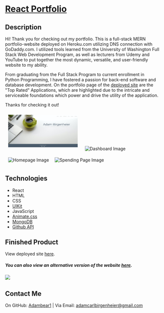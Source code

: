 # [React Portfolio](http://jpreston-alt.github.io/react-portfolio)

## Description

Hi! Thank you for checking out my portfolio. This is a full-stack MERN portfolio-website deployed on Heroku.com utilizing DNS connection with GoDaddy.com. I utilized tools learned from the University of Washington Full Stack Web Development Program, as well as lecturers from Udemy and YouTube to put together the most dynamic, versatile, and user-friendly website to my ability.

From graduating from the Full Stack Program to current enrollment in Python Programming, I have fostered a passion for back-end software and database development. On the portfolio page of the [deployed site](http://adambirgenheier.com) are the "Top Rated" Applications, which are highlighted due to the intricate and serviceable foundations which power and drive the utility of the application.

Thanks for checking it out!

<p float="left">
<img src="./client/public/1.png" alt="Login Page Image" width="45%" style="margin: 10px;"/>
<img src="./client/public/images/about.png" alt="Dashboard Image" width="45%" style="margin: 10px;"/><br>
<img src="./client/public/images/portfolio.png" alt="Homepage Image" width="45%" style="margin: 10px;"/>
<img src="./client/public/images/skills.png" alt="Spending Page Image" width="45%" style="margin: 5px;"/><br>

## Technologies

- React
- HTML
- CSS
- [UIKit](https://getuikit.com/)
- JavaScript
- [Animate.css](https://animate.style/)
- [MongoDB](https://mongodb.com/)
- [Github API](https://github.com/)

## Finished Product

View deployed site [here](http://adambirgenheier.com). <br>

##### You can also view an alternative version of the website [here](https://adambirgenheier.herokuapp.com/). <br>

![](public/images/react-portfolio.gif)

## Contact Me

On GitHub: [Adambear1](https://github.com/Adambear1) | Via Email: adamcarlbirgenheier@gmail.com
